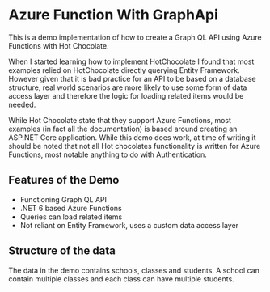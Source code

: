 # Azure Function With GraphApi

This is a demo implementation of how to create a Graph QL API using Azure Functions with Hot Chocolate.

When I started learning how to implement HotChocolate I found that most examples relied on HotChocolate directly querying Entity Framework. However given that it is bad practice for an API to be based on a database structure, real world scenarios are more likely to use some form of data access layer and therefore the logic for loading related items would be needed.

While Hot Chocolate state that they support Azure Functions, most examples (in fact all the documentation) is based around creating an ASP.NET Core application. While this demo does work, at time of writing it should be noted that not all Hot chocolates functionality is written for Azure Functions, most notable anything to do with Authentication.

## Features of the Demo
- Functioning Graph QL API
- .NET 6 based Azure Functions
- Queries can load related items
- Not reliant on Entity Framework, uses a custom data access layer

## Structure of the data

The data in the demo contains schools, classes and students. A school can contain multiple classes and each class can have multiple students.
